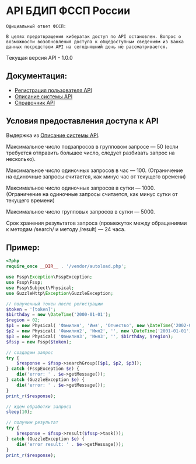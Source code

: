 # API БДИП ФССП России

```
Официальный ответ ФССП:

В целях предотвращения кибератак доступ по API остановлен. Вопрос о возможности возобновления доступа к общедоступным сведениям из Банка данных посредством API на сегодняшний день не рассматривается.
```

Текущая версия API - 1.0.0

## Документация:

- [Регистрация пользователя API](https://api-ip.fssprus.ru/register)
- [Описание системы API](https://api-ip.fssprus.ru/about)
- [Справочник API](https://api-ip.fssprus.ru/swagger)

## Условия предоставления доступа к API

Выдержка из [Описание системы API](https://api-ip.fssprus.ru/about).

Максимальное число подзапросов в групповом запросе — 50 (если требуется отправить большее число, следует разбивать
запрос на несколько).

Максимальное число одиночных запросов в час — 100. (Ограничение на одиночные запросы считается, как минус час от
текущего времени)

Максимальное число одиночных запросов в сутки — 1000. (Ограничение на одиночные запросы считается, как минус сутки от
текущего времени)

Максимальное число групповых запросов в сутки — 5000.

Срок хранения результатов запроса (промежуток между обращениями к методам /search/ и методу /result) — 24 часа.

## Пример:

```php
<?php
require_once __DIR__ . '/vendor/autoload.php';

use Fssp\Exception\FsspException;
use Fssp\Fssp;
use Fssp\Subject\Physical;
use GuzzleHttp\Exception\GuzzleException;

// полученный токен после регистрации
$token = '[token]';
$birthday = new \DateTime('2000-01-01');
$region = 02;
$p1 = new Physical( 'Фамилия', 'Имя', 'Отчество', new \DateTime('2002-01-01'), 21);
$p2 = new Physical( 'Фамилия2', 'Имя2', '', new \DateTime('2001-01-01'), $region);
$p3 = new Physical( 'Фамилия3', 'Имя3', '', $birthday, $region);
$fssp = new Fssp($token);

// создадим запрос
try {
    $response = $fssp->searchGroup([$p1, $p2, $p3]);
} catch (FsspException $e) {
    die('error: ' . $e->getMessage());
} catch (GuzzleException $e) {
    die('error: ' . $e->getMessage());
}
print_r($response);

// ждем обработки запроса
sleep(10);

// получим результат
try {
    $response = $fssp->result($fssp->task());
} catch (GuzzleException $e) {
    die('error result: ' . $e->getMessage());
}
print_r($response);
```
